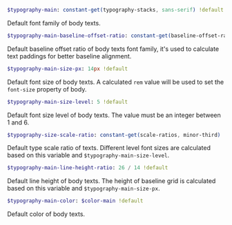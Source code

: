 <!-- markdownlint-disable -->

``` sass
$typography-main: constant-get(typography-stacks, sans-serif) !default
```

Default font family of body texts.

``` sass
$typography-main-baseline-offset-ratio: constant-get(baseline-offset-ratios, "Helvetica Neue") !default
```

Default baseline offset ratio of body texts font family, it's used to calculate text paddings for better baseline alignment.

``` sass
$typography-main-size-px: 14px !default
```

Default font size of body texts.
A calculated `rem` value will be used to set the `font-size` property of body.

``` sass
$typography-main-size-level: 5 !default
```

Default font size level of body texts. The value must be an integer between 1 and 6.

``` sass
$typography-size-scale-ratio: constant-get(scale-ratios, minor-third) !default
```

Default type scale ratio of texts. Different level font sizes are calculated
based on this variable and `$typography-main-size-level`.

``` sass
$typography-main-line-height-ratio: 26 / 14 !default
```

Default line height of body texts. The height of baseline grid is calculated
based on this variable and `$typography-main-size-px`.

``` sass
$typography-main-color: $color-main !default
```

Default color of body texts.